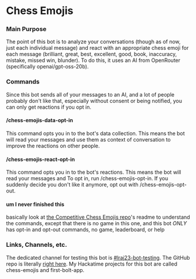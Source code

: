# Chess Emojis

### Main Purpose

The point of this bot is to analyze your conversations (though as of now, just each individual message) and react with an appropriate chess emoji for each message (brilliant, great, best, excellent, good, book, inaccuracy, mistake, missed win, blunder). To do this, it uses an AI from OpenRouter (specifically openai/gpt-oss-20b).

### Commands

Since this bot sends all of your messages to an AI, and a lot of people probably don't like that, especially without consent or being notified, you can only get reactions if you opt in.

#### /chess-emojis-data-opt-in
This command opts you in to the bot's data collection. This means the bot will read your messages and use them as context of conversation to improve the reactions on other people.
#### /chess-emojis-react-opt-in
This command opts you in to the bot's reactions. This means the bot will read your messages and 
To opt in, run /chess-emojis-opt-in. If you suddenly decide you don't like it anymore, opt out with /chess-emojis-opt-out.
#### um I never finished this
basically look at [the Competitive Chess Emojis repo](https://github.com/lraj23/competitive-chess-emojis)'s readme to understand the commands, except that there is no game in this one, and this bot *ONLY* has opt-in and opt-out commands, no game, leaderboard, or help

### Links, Channels, etc.

The dedicated channel for testing this bot is [#lraj23-bot-testing](https://hackclub.slack.com/archives/C09GR27104V). The GitHub repo is literally [right here](https://github.com/lraj23/chess-emojis). My Hackatime projects for this bot are called chess-emojis and first-bolt-app.
